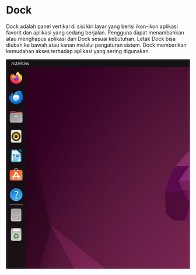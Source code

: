 # Dock

Dock adalah panel vertikal di sisi kiri layar yang berisi ikon-ikon aplikasi favorit dan aplikasi yang sedang berjalan. Pengguna dapat menambahkan atau menghapus aplikasi dari Dock sesuai kebutuhan. Letak Dock bisa diubah ke bawah atau kanan melalui pengaturan sistem. Dock memberikan kemudahan akses terhadap aplikasi yang sering digunakan.


<center> 

   ![Desktop](img/dock_tampilan.png)
</center>

